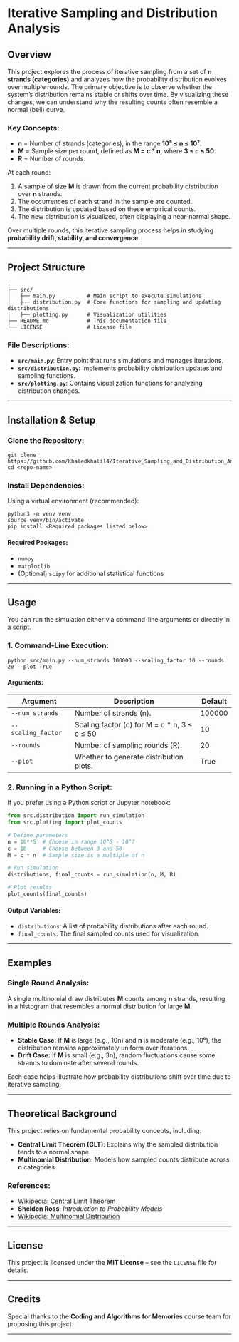 # Iterative Sampling and Distribution Analysis

## Overview

This project explores the process of iterative sampling from a set of **n strands (categories)** and analyzes how the probability distribution evolves over multiple rounds. The primary objective is to observe whether the system’s distribution remains stable or shifts over time. By visualizing these changes, we can understand why the resulting counts often resemble a normal (bell) curve.

### Key Concepts:
- **n** = Number of strands (categories), in the range **10⁵ ≤ n ≤ 10⁷**.
- **M** = Sample size per round, defined as **M = c * n**, where **3 ≤ c ≤ 50**.
- **R** = Number of rounds.

At each round:
1. A sample of size **M** is drawn from the current probability distribution over **n** strands.
2. The occurrences of each strand in the sample are counted.
3. The distribution is updated based on these empirical counts.
4. The new distribution is visualized, often displaying a near-normal shape.

Over multiple rounds, this iterative sampling process helps in studying **probability drift, stability, and convergence**.

---

## Project Structure

```
.
├── src/
│   ├── main.py          # Main script to execute simulations
│   ├── distribution.py  # Core functions for sampling and updating distributions
│   ├── plotting.py      # Visualization utilities
├── README.md            # This documentation file
└── LICENSE              # License file
```

### File Descriptions:
- **`src/main.py`**: Entry point that runs simulations and manages iterations.
- **`src/distribution.py`**: Implements probability distribution updates and sampling functions.
- **`src/plotting.py`**: Contains visualization functions for analyzing distribution changes.

---

## Installation & Setup

### Clone the Repository:
```
git clone https://github.com/Khaledkhalil4/Iterative_Sampling_and_Distribution_Analysis.git
cd <repo-name>
```

### Install Dependencies:
Using a virtual environment (recommended):
```
python3 -m venv venv
source venv/bin/activate
pip install <Required packages listed below>
```

#### Required Packages:
- `numpy`
- `matplotlib`
- (Optional) `scipy` for additional statistical functions

---

## Usage

You can run the simulation either via command-line arguments or directly in a script.

### 1. Command-Line Execution:
```
python src/main.py --num_strands 100000 --scaling_factor 10 --rounds 20 --plot True
```
#### Arguments:
| Argument         | Description                                  | Default |
|-----------------|--------------------------------------------|---------|
| `--num_strands` | Number of strands (n).                     | 100000  |
| `--scaling_factor` | Scaling factor (c) for M = c * n, 3 ≤ c ≤ 50 | 10      |
| `--rounds`      | Number of sampling rounds (R).             | 20      |
| `--plot`        | Whether to generate distribution plots.     | True    |

### 2. Running in a Python Script:
If you prefer using a Python script or Jupyter notebook:
```python
from src.distribution import run_simulation
from src.plotting import plot_counts

# Define parameters
n = 10**5  # Choose in range 10^5 - 10^7
c = 10     # Choose between 3 and 50
M = c * n  # Sample size is a multiple of n

# Run simulation
distributions, final_counts = run_simulation(n, M, R)

# Plot results
plot_counts(final_counts)
```

#### Output Variables:
- `distributions`: A list of probability distributions after each round.
- `final_counts`: The final sampled counts used for visualization.

---

## Examples

### **Single Round Analysis:**
A single multinomial draw distributes **M** counts among **n** strands, resulting in a histogram that resembles a normal distribution for large **M**.

### **Multiple Rounds Analysis:**
- **Stable Case:** If **M** is large (e.g., 10n) and **n** is moderate (e.g., 10⁶), the distribution remains approximately uniform over iterations.
- **Drift Case:** If **M** is small (e.g., 3n), random fluctuations cause some strands to dominate after several rounds.

Each case helps illustrate how probability distributions shift over time due to iterative sampling.

---

## Theoretical Background
This project relies on fundamental probability concepts, including:
- **Central Limit Theorem (CLT)**: Explains why the sampled distribution tends to a normal shape.
- **Multinomial Distribution**: Models how sampled counts distribute across **n** categories.

### References:
- [Wikipedia: Central Limit Theorem](https://en.wikipedia.org/wiki/Central_limit_theorem)
- **Sheldon Ross**: *Introduction to Probability Models*
- [Wikipedia: Multinomial Distribution](https://en.wikipedia.org/wiki/Multinomial_distribution)

---

## License
This project is licensed under the **MIT License** – see the `LICENSE` file for details.

---

## Credits
Special thanks to the **Coding and Algorithms for Memories** course team for proposing this project.

---

